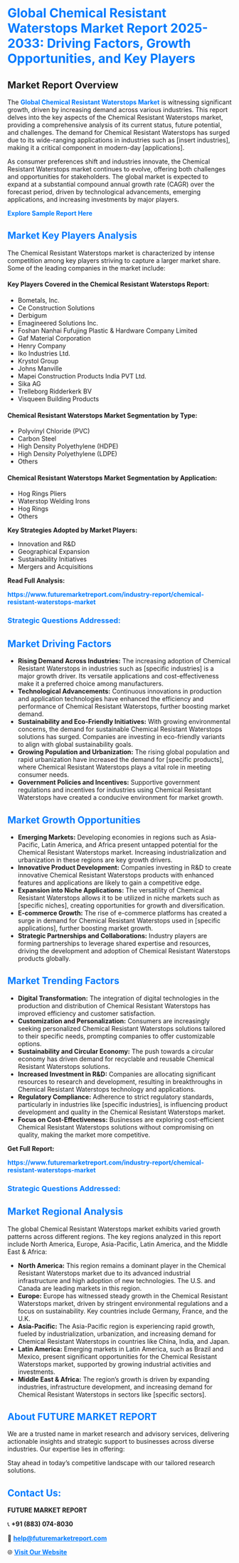<h1 style="color: #007BFF;">Global Chemical Resistant Waterstops Market Report 2025-2033: Driving Factors, Growth Opportunities, and Key Players</h1>

<section id="overview">
<h2>Market Report Overview</h2>
<p>The <a href="https://www.futuremarketreport.com/industry-report/chemical-resistant-waterstops-market" style="color: #007BFF; text-decoration: none;"><strong>Global Chemical Resistant Waterstops Market</strong></a> is witnessing significant growth, driven by increasing demand across various industries. This report delves into the key aspects of the Chemical Resistant Waterstops market, providing a comprehensive analysis of its current status, future potential, and challenges. The demand for Chemical Resistant Waterstops has surged due to its wide-ranging applications in industries such as [insert industries], making it a critical component in modern-day [applications].</p>
<p>As consumer preferences shift and industries innovate, the Chemical Resistant Waterstops market continues to evolve, offering both challenges and opportunities for stakeholders. The global market is expected to expand at a substantial compound annual growth rate (CAGR) over the forecast period, driven by technological advancements, emerging applications, and increasing investments by major players.</p>
</section>

<section id="overview">
<p><a href="https://www.futuremarketreport.com/request-sample/reportId=55462" style="color: #007BFF; text-decoration: none;"><strong>Explore Sample Report Here</strong></a></p>
</section>

<section id="key-players">
<h2 style="color: #007BFF;">Market Key Players Analysis</h2>
<p>The Chemical Resistant Waterstops market is characterized by intense competition among key players striving to capture a larger market share. Some of the leading companies in the market include:</p>
<h4>Key Players Covered in the Chemical Resistant Waterstops Report:</h4>
<ul><li>Bometals, Inc.</li><li>Ce Construction Solutions</li><li>Derbigum</li><li>Emagineered Solutions Inc.</li><li>Foshan Nanhai Fufujing Plastic &amp; Hardware Company Limited</li><li>Gaf Material Corporation</li><li>Henry Company</li><li>Iko Industries Ltd.</li><li>Krystol Group</li><li>Johns Manville</li><li>Mapei Construction Products India PVT Ltd.</li><li>Sika AG</li><li>Trelleborg Ridderkerk BV</li><li>Visqueen Building Products</li></ul>
<h4>Chemical Resistant Waterstops Market Segmentation by Type:</h4>
<ul><li>Polyvinyl Chloride (PVC)</li><li>Carbon Steel</li><li>High Density Polyethylene (HDPE)</li><li>High Density Polyethylene (LDPE)</li><li>Others</li></ul>

<h4>Chemical Resistant Waterstops Market Segmentation by Application:</h4>
<ul><li>Hog Rings Pliers</li><li>Waterstop Welding Irons</li><li>Hog Rings</li><li>Others</li></ul>
<p><strong>Key Strategies Adopted by Market Players:</strong></p>
<ul>
<li>Innovation and R&D</li>
<li>Geographical Expansion</li>
<li>Sustainability Initiatives</li>
<li>Mergers and Acquisitions</li>
</ul>
</section>

<section>
<p><strong>Read Full Analysis: </strong></p><a href="https://www.futuremarketreport.com/industry-report/chemical-resistant-waterstops-market" style="color: #007BFF; text-decoration: none;"><strong>https://www.futuremarketreport.com/industry-report/chemical-resistant-waterstops-market</strong></a>
<h3 style="color: #007BFF;">Strategic Questions Addressed:</h3>
</section>

<section id="driving-factors">
<h2 style="color: #007BFF;">Market Driving Factors</h2>
<ul>
<li><strong>Rising Demand Across Industries:</strong> The increasing adoption of Chemical Resistant Waterstops in industries such as [specific industries] is a major growth driver. Its versatile applications and cost-effectiveness make it a preferred choice among manufacturers.</li>
<li><strong>Technological Advancements:</strong> Continuous innovations in production and application technologies have enhanced the efficiency and performance of Chemical Resistant Waterstops, further boosting market demand.</li>
<li><strong>Sustainability and Eco-Friendly Initiatives:</strong> With growing environmental concerns, the demand for sustainable Chemical Resistant Waterstops solutions has surged. Companies are investing in eco-friendly variants to align with global sustainability goals.</li>
<li><strong>Growing Population and Urbanization:</strong> The rising global population and rapid urbanization have increased the demand for [specific products], where Chemical Resistant Waterstops plays a vital role in meeting consumer needs.</li>
<li><strong>Government Policies and Incentives:</strong> Supportive government regulations and incentives for industries using Chemical Resistant Waterstops have created a conducive environment for market growth.</li>
</ul>
</section>

<section id="growth-opportunities">
<h2 style="color: #007BFF;">Market Growth Opportunities</h2>
<ul>
<li><strong>Emerging Markets:</strong> Developing economies in regions such as Asia-Pacific, Latin America, and Africa present untapped potential for the Chemical Resistant Waterstops market. Increasing industrialization and urbanization in these regions are key growth drivers.</li>
<li><strong>Innovative Product Development:</strong> Companies investing in R&D to create innovative Chemical Resistant Waterstops products with enhanced features and applications are likely to gain a competitive edge.</li>
<li><strong>Expansion into Niche Applications:</strong> The versatility of Chemical Resistant Waterstops allows it to be utilized in niche markets such as [specific niches], creating opportunities for growth and diversification.</li>
<li><strong>E-commerce Growth:</strong> The rise of e-commerce platforms has created a surge in demand for Chemical Resistant Waterstops used in [specific applications], further boosting market growth.</li>
<li><strong>Strategic Partnerships and Collaborations:</strong> Industry players are forming partnerships to leverage shared expertise and resources, driving the development and adoption of Chemical Resistant Waterstops products globally.</li>
</ul>
</section>

<section id="trending-factors">
<h2 style="color: #007BFF;">Market Trending Factors</h2>
<ul>
<li><strong>Digital Transformation:</strong> The integration of digital technologies in the production and distribution of Chemical Resistant Waterstops has improved efficiency and customer satisfaction.</li>
<li><strong>Customization and Personalization:</strong> Consumers are increasingly seeking personalized Chemical Resistant Waterstops solutions tailored to their specific needs, prompting companies to offer customizable options.</li>
<li><strong>Sustainability and Circular Economy:</strong> The push towards a circular economy has driven demand for recyclable and reusable Chemical Resistant Waterstops solutions.</li>
<li><strong>Increased Investment in R&D:</strong> Companies are allocating significant resources to research and development, resulting in breakthroughs in Chemical Resistant Waterstops technology and applications.</li>
<li><strong>Regulatory Compliance:</strong> Adherence to strict regulatory standards, particularly in industries like [specific industries], is influencing product development and quality in the Chemical Resistant Waterstops market.</li>
<li><strong>Focus on Cost-Effectiveness:</strong> Businesses are exploring cost-efficient Chemical Resistant Waterstops solutions without compromising on quality, making the market more competitive.</li>
</ul>
</section>

<section>
<p><strong>Get Full Report: </strong></p><a href="https://www.futuremarketreport.com/industry-report/chemical-resistant-waterstops-market" style="color: #007BFF; text-decoration: none;"><strong>https://www.futuremarketreport.com/industry-report/chemical-resistant-waterstops-market</strong></a>
<h3 style="color: #007BFF;">Strategic Questions Addressed:</h3>
</section>


<section id="regional-analysis">
<h2 style="color: #007BFF;">Market Regional Analysis</h2>
<p>The global Chemical Resistant Waterstops market exhibits varied growth patterns across different regions. The key regions analyzed in this report include North America, Europe, Asia-Pacific, Latin America, and the Middle East & Africa:</p>
<ul>
<li><strong>North America:</strong> This region remains a dominant player in the Chemical Resistant Waterstops market due to its advanced industrial infrastructure and high adoption of new technologies. The U.S. and Canada are leading markets in this region.</li>
<li><strong>Europe:</strong> Europe has witnessed steady growth in the Chemical Resistant Waterstops market, driven by stringent environmental regulations and a focus on sustainability. Key countries include Germany, France, and the U.K.</li>
<li><strong>Asia-Pacific:</strong> The Asia-Pacific region is experiencing rapid growth, fueled by industrialization, urbanization, and increasing demand for Chemical Resistant Waterstops in countries like China, India, and Japan.</li>
<li><strong>Latin America:</strong> Emerging markets in Latin America, such as Brazil and Mexico, present significant opportunities for the Chemical Resistant Waterstops market, supported by growing industrial activities and investments.</li>
<li><strong>Middle East & Africa:</strong> The region’s growth is driven by expanding industries, infrastructure development, and increasing demand for Chemical Resistant Waterstops in sectors like [specific sectors].</li>
</ul>
</section>

<footer>
<h2 style="color: #007BFF;">About FUTURE MARKET REPORT</h2>
<p>We are a trusted name in market research and advisory services, delivering actionable insights and strategic support to businesses across diverse industries. Our expertise lies in offering:</p>

<p>Stay ahead in today’s competitive landscape with our tailored research solutions.</p>

<h2 style="color: #007BFF;">Contact Us:</h2>
<p><strong>FUTURE MARKET REPORT</strong></p>
<p>📞 <strong>+91 (883) 074-8030</strong></p>
<p>📧 <strong><a href="mailto:help@futuremarketreport.com" style="color: #007BFF;">help@futuremarketreport.com</a></strong></p>
<p>🌐 <strong><a href="https://www.futuremarketreport.com/" style="color: #007BFF;">Visit Our Website</a></strong></p>
</footer>